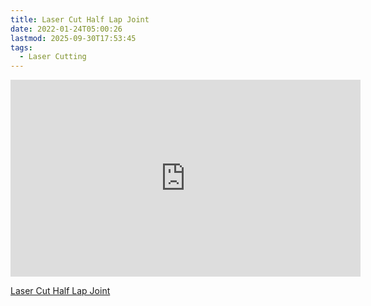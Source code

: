 ```yaml
---
title: Laser Cut Half Lap Joint
date: 2022-01-24T05:00:26
lastmod: 2025-09-30T17:53:45
tags:
  - Laser Cutting
---
```


<div class="iframe-16-9-container">
<iframe class="youTubeIframe" width="560" height="315" src="https://www.youtube.com/embed/L-I4FLnRj4c?rel=0" title="YouTube video player" frameborder="0" allow="accelerometer; autoplay; clipboard-write; encrypted-media; gyroscope; picture-in-picture; web-share" referrerpolicy="strict-origin-when-cross-origin" allowfullscreen></iframe>
</div>

[Laser Cut Half Lap Joint](https://youtu.be/L-I4FLnRj4c)
